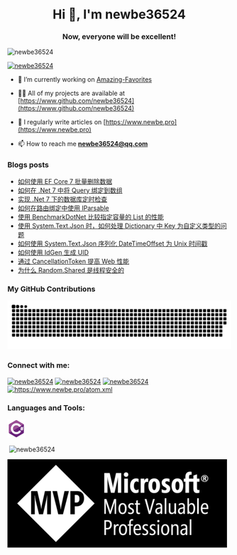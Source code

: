 <h1 align="center">Hi 👋, I'm newbe36524</h1>
<h3 align="center">Now, everyone will be excellent!</h3>

<p align="left"> <img src="https://komarev.com/ghpvc/?username=newbe36524&label=Profile%20views&color=0e75b6&style=flat" alt="newbe36524" /> </p>

<p align="left"> <a href="https://twitter.com/newbe36524" target="blank"><img src="https://img.shields.io/twitter/follow/newbe36524?logo=twitter&style=for-the-badge" alt="newbe36524" /></a> </p>

- 🔭 I’m currently working on [Amazing-Favorites](https://github.com/newbe36524/Amazing-Favorites)

- 👨‍💻 All of my projects are available at [https://www.github.com/newbe36524](https://www.github.com/newbe36524)

- 📝 I regularly write articles on [https://www.newbe.pro](https://www.newbe.pro)

- 📫 How to reach me **newbe36524@qq.com**

### Blogs posts
<!-- BLOG-POST-LIST:START -->
- [如何使用 EF Core 7 批量删除数据](https://www.newbe.pro/ChatAI/How-to-batch-delete-data-by-efcore-7/)
- [如何在 .Net 7 中将 Query 绑定到数组](https://www.newbe.pro/ChatAI/How-to-binding-query-to-array-in-dotnet-7/)
- [实现 .Net 7 下的数据库定时检查](https://www.newbe.pro/ChatAI/How-to-create-a-timer-host-service/)
- [如何在路由绑定中使用 IParsable](https://www.newbe.pro/ChatAI/How-to-use-IParsable-in-route-binding/)
- [使用 BenchmarkDotNet 比较指定容量的 List 的性能](https://www.newbe.pro/ChatAI/How-to-use-benchmark-to-compare-performance-about-list-with-capacity-specified/)
- [使用 System.Text.Json 时，如何处理 Dictionary 中 Key 为自定义类型的问题](https://www.newbe.pro/ChatAI/How-serialize-custom-type-as-dictionary-key-in-system-text-json/)
- [如何使用 System.Text.Json 序列化 DateTimeOffset 为 Unix 时间戳](https://www.newbe.pro/ChatAI/How-to-serialize-datetimeoffset-to-unitx-timestamp-by-system-text-json/)
- [如何使用 IdGen 生成 UID](https://www.newbe.pro/ChatAI/How-to-use-idgen-to-create-uid/)
- [通过 CancellationToken 提高 Web 性能](https://www.newbe.pro/ChatAI/Performance-enhancement-for-web-by-cancellation-token/)
- [为什么 Random.Shared 是线程安全的](https://www.newbe.pro/ChatAI/Why-randome-shared-is-thread-safe/)
<!-- BLOG-POST-LIST:END -->

### My GitHub Contributions

![](https://raw.githubusercontent.com/newbe36524/newbe36524/main/assets/github-contribution-grid-snake.svg)

<h3 align="left">Connect with me:</h3>
<p align="left">
<a href="https://twitter.com/newbe36524" target="blank"><img align="center" src="https://raw.githubusercontent.com/rahuldkjain/github-profile-readme-generator/master/src/images/icons/Social/twitter.svg" alt="newbe36524" height="30" width="40" /></a>
<a href="https://linkedin.com/in/newbe36524" target="blank"><img align="center" src="https://raw.githubusercontent.com/rahuldkjain/github-profile-readme-generator/master/src/images/icons/Social/linked-in-alt.svg" alt="newbe36524" height="30" width="40" /></a>
<a href="https://www.youtube.com/channel/UC19WYXx_fEGnW7P7uC_JFAw" target="blank"><img align="center" src="https://raw.githubusercontent.com/rahuldkjain/github-profile-readme-generator/master/src/images/icons/Social/youtube.svg" alt="newbe36524" height="30" width="40" /></a>
<a href="https://www.newbe.pro/atom.xml" target="blank"><img align="center" src="https://raw.githubusercontent.com/rahuldkjain/github-profile-readme-generator/master/src/images/icons/Social/rss.svg" alt="https://www.newbe.pro/atom.xml" height="30" width="40" /></a>
  
</p>

<h3 align="left">Languages and Tools:</h3>
<p align="left"> <a href="https://www.w3schools.com/cs/" target="_blank"> <img src="https://raw.githubusercontent.com/devicons/devicon/master/icons/csharp/csharp-original.svg" alt="csharp" width="40" height="40"/> </a> </p>

<p>&nbsp;<img align="center" src="https://github-readme-stats.vercel.app/api?username=newbe36524&show_icons=true&locale=en" alt="newbe36524" /></p>

<p><img src="MVP_Logo_Horizontal_Secondary_Black_RGB_200ppi.png" alt="mvp" /></p>
